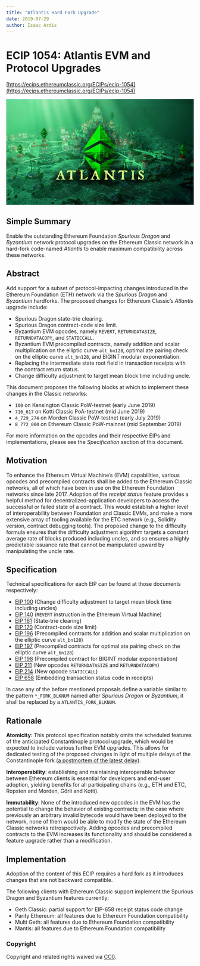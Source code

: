 ```yaml
---
title: "Atlantis Hard Fork Upgrade"
date: 2019-07-29
author: Isaac Ardis
---
```


# ECIP 1054: Atlantis EVM and Protocol Upgrades

[https://ecips.ethereumclassic.org/ECIPs/ecip-1054](https://ecips.ethereumclassic.org/ECIPs/ecip-1054)

![Atlantis Hard Fork Upgrade](./hardfork_atlantis1.jpg)

## Simple Summary

Enable the outstanding Ethereum Foundation *Spurious Dragon* and *Byzantium* network protocol upgrades on the Ethereum Classic network in a hard-fork code-named *Atlantis* to enable maximum compatibility across these networks.

## Abstract

Add support for a subset of protocol-impacting changes introduced in the Ethereum Foundation (ETH) network via the *Spurious Dragon* and *Byzantium* hardforks. The proposed changes for Ethereum Classic’s *Atlantis* upgrade include:

* Spurious Dragon state-trie clearing.
* Spurious Dragon contract-code size limit.
* Byzantium EVM opcodes, namely `REVERT`, `RETURNDATASIZE`, `RETURNDATACOPY`, and `STATICCALL`.
* Byzantium EVM precompiled contracts, namely addition and scalar multiplication on the elliptic curve `alt_bn128`, optimal ate pairing check on the elliptic curve `alt_bn128`, and BIGINT modular exponentiation.
* Replacing the intermediate state root field in transaction receipts with the contract return status.
* Change difficulty adjustment to target mean block time including uncle.

This document proposes the following blocks at which to implement these changes in the Classic networks:

* `100` on Kensington Classic PoW-testnet (early June 2019)
* `716_617` on Kotti Classic PoA-testnet (mid June 2019)
* `4_729_274` on Morden Classic PoW-testnet (early July 2019)
* `8_772_000` on Ethereum Classic PoW-mainnet (mid September 2019)

For more information on the opcodes and their respective EIPs and implementations, please see the *Specification* section of this document.

## Motivation

To enhance the Ethereum Virtual Machine’s (EVM) capabilities, various opcodes and precompiled contracts shall be added to the Ethereum Classic networks, all of which have been in use on the Ethereum Foundation networks since late 2017. Adoption of the *receipt status* feature provides a helpful method for decentralized-application developers to access the successful or failed state of a contract. This would establish a higher level of interoperability between Foundation and Classic EVMs, and make a more extensive array of tooling available for the ETC network (e.g., Solidity version, contract debugging tools). The proposed change to the difficulty formula ensures that the difficulty adjustment algorithm targets a constant average rate of blocks produced including uncles, and so ensures a highly predictable issuance rate that cannot be manipulated upward by manipulating the uncle rate.

## Specification

Technical specifications for each EIP can be found at those documents respectively:

* [EIP 100](https://eips.ethereum.org/EIPS/eip-100) (Change difficulty adjustment to target mean block time including uncles)
* [EIP 140](https://eips.ethereum.org/EIPS/eip-140) (`REVERT` instruction in the Ethereum Virtual Machine)
* [EIP 161](https://eips.ethereum.org/EIPS/eip-161) (State-trie clearing)
* [EIP 170](https://eips.ethereum.org/EIPS/eip-170) (Contract-code size limit)
* [EIP 196](https://eips.ethereum.org/EIPS/eip-196) (Precompiled contracts for addition and scalar multiplication on the elliptic curve `alt_bn128`)
* [EIP 197](https://eips.ethereum.org/EIPS/eip-197) (Precompiled contracts for optimal ate pairing check on the elliptic curve `alt_bn128`)
* [EIP 198](https://eips.ethereum.org/EIPS/eip-198) (Precompiled contract for BIGINT modular exponentiation)
* [EIP 211](https://eips.ethereum.org/EIPS/eip-211) (New opcodes `RETURNDATASIZE` and `RETURNDATACOPY`)
* [EIP 214](https://eips.ethereum.org/EIPS/eip-214) (New opcode `STATICCALL`)
* [EIP 658](https://eips.ethereum.org/EIPS/eip-658) (Embedding transaction status code in receipts)

In case any of the before mentioned proposals define a variable similar to the pattern `*_FORK_BLKNUM` named after *Spurious Dragon* or *Byzantium*, it shall be replaced by a `ATLANTIS_FORK_BLKNUM`.

## Rationale

**Atomicity**: This protocol specification notably omits the scheduled features of the anticipated Constantinople protocol upgrade, which would be expected to include various further EVM upgrades. This allows for dedicated testing of the proposed changes in light of multiple delays of the Constantinople fork ([a postmortem of the latest delay](https://medium.com/ethereum-cat-herders/a-post-mortem-report-the-constantinople-ethereum-hard-fork-postponement-dd780d7ae63d)).

**Interoperability**: establishing and maintaining interoperable behavior between Ethereum clients is essential for developers and end-user adoption, yielding benefits for all participating chains (e.g., ETH and ETC, Ropsten and Morden, Görli and Kotti).

**Immutability**: None of the introduced new opcodes in the EVM has the potential to change the behavior of existing contracts; in the case where previously an arbitrary invalid bytecode would have been deployed to the network, none of them would be able to modify the state of the Ethereum Classic networks retrospectively. Adding opcodes and precompiled contracts to the EVM increases its functionality and should be considered a feature upgrade rather than a modification.

## Implementation

Adoption of the content of this ECIP requires a hard fork as it introduces changes that are not backward compatible.

The following clients with Ethereum Classic support implement the Spurious Dragon and Byzantium features currently:

* Geth Classic: partial support for EIP-658 receipt status code change
* Parity Ethereum: all features due to Ethereum Foundation compatibility
* Multi Geth: all features due to Ethereum Foundation compatibility
* Mantis: all features due to Ethereum Foundation compatibility

### Copyright

Copyright and related rights waived via [CC0](https://creativecommons.org/publicdomain/zero/1.0/).
